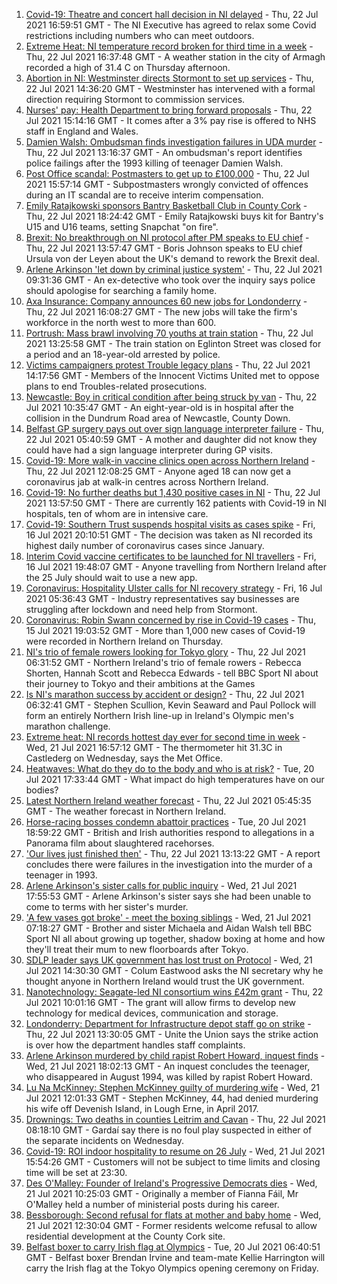 1. [Covid-19: Theatre and concert hall decision in NI delayed](https://www.bbc.co.uk/news/uk-northern-ireland-57922396) - Thu, 22 Jul 2021 16:59:51 GMT - The NI Executive has agreed to relax some Covid restrictions including numbers who can meet outdoors.
2. [Extreme Heat: NI temperature record broken for third time in a week](https://www.bbc.co.uk/news/uk-northern-ireland-57932848) - Thu, 22 Jul 2021 16:37:48 GMT - A weather station in the city of Armagh recorded a high of 31.4 C on Thursday afternoon.
3. [Abortion in NI: Westminster directs Stormont to set up services](https://www.bbc.co.uk/news/uk-northern-ireland-57921537) - Thu, 22 Jul 2021 14:36:20 GMT - Westminster has intervened with a formal direction requiring Stormont to commission services.
4. [Nurses' pay: Health Department to bring forward proposals](https://www.bbc.co.uk/news/uk-northern-ireland-57926555) - Thu, 22 Jul 2021 15:14:16 GMT - It comes after a 3% pay rise is offered to NHS staff in England and Wales.
5. [Damien Walsh: Ombudsman finds investigation failures in UDA murder](https://www.bbc.co.uk/news/uk-northern-ireland-57918718) - Thu, 22 Jul 2021 13:16:37 GMT - An ombudsman's report identifies police failings after the 1993 killing of teenager Damien Walsh.
6. [Post Office scandal: Postmasters to get up to £100,000](https://www.bbc.co.uk/news/business-57928397) - Thu, 22 Jul 2021 15:57:14 GMT - Subpostmasters wrongly convicted of offences during an IT scandal are to receive interim compensation.
7. [Emily Ratajkowski sponsors Bantry Basketball Club in County Cork](https://www.bbc.co.uk/news/world-europe-57932456) - Thu, 22 Jul 2021 18:24:42 GMT - Emily Ratajkowski buys kit for Bantry's U15 and U16 teams, setting Snapchat "on fire".
8. [Brexit: No breakthrough on NI protocol after PM speaks to EU chief](https://www.bbc.co.uk/news/uk-politics-57930799) - Thu, 22 Jul 2021 13:57:47 GMT - Boris Johnson speaks to EU chief Ursula von der Leyen about the UK's demand to rework the Brexit deal.
9. [Arlene Arkinson 'let down by criminal justice system'](https://www.bbc.co.uk/news/uk-northern-ireland-57927563) - Thu, 22 Jul 2021 09:31:36 GMT - An ex-detective who took over the inquiry says police should apologise for searching a family home.
10. [Axa Insurance: Company announces 60 new jobs for Londonderry](https://www.bbc.co.uk/news/uk-northern-ireland-foyle-west-57932797) - Thu, 22 Jul 2021 16:08:27 GMT - The new jobs will take the firm's workforce in the north west to more than 600.
11. [Portrush: Mass brawl involving 70 youths at train station](https://www.bbc.co.uk/news/uk-northern-ireland-foyle-west-57927571) - Thu, 22 Jul 2021 13:25:58 GMT - The train station on Eglinton Street was closed for a period and an 18-year-old arrested by police.
12. [Victims campaigners protest Trouble legacy plans](https://www.bbc.co.uk/news/uk-northern-ireland-57927568) - Thu, 22 Jul 2021 14:17:56 GMT - Members of the Innocent Victims United met to oppose plans to end Troubles-related prosecutions.
13. [Newcastle: Boy in critical condition after being struck by van](https://www.bbc.co.uk/news/uk-northern-ireland-57926552) - Thu, 22 Jul 2021 10:35:47 GMT - An eight-year-old is in hospital after the collision in the Dundrum Road area of Newcastle, County Down.
14. [Belfast GP surgery pays out over sign language interpreter failure](https://www.bbc.co.uk/news/uk-northern-ireland-57923702) - Thu, 22 Jul 2021 05:40:59 GMT - A mother and daughter did not know they could have had a sign language interpreter during GP visits.
15. [Covid-19: More walk-in vaccine clinics open across Northern Ireland](https://www.bbc.co.uk/news/uk-northern-ireland-57863840) - Thu, 22 Jul 2021 12:08:25 GMT - Anyone aged 18 can now get a coronavirus jab at walk-in centres across Northern Ireland.
16. [Covid-19: No further deaths but 1,430 positive cases in NI](https://www.bbc.co.uk/news/uk-northern-ireland-57932845) - Thu, 22 Jul 2021 13:57:50 GMT - There are currently 162 patients with Covid-19 in NI hospitals, ten of whom are in intensive care.
17. [Covid-19: Southern Trust suspends hospital visits as cases spike](https://www.bbc.co.uk/news/uk-northern-ireland-57867718) - Fri, 16 Jul 2021 20:10:51 GMT - The decision was taken as NI recorded its highest daily number of coronavirus cases since January.
18. [Interim Covid vaccine certificates to be launched for NI travellers](https://www.bbc.co.uk/news/uk-northern-ireland-57868779) - Fri, 16 Jul 2021 19:48:07 GMT - Anyone travelling from Northern Ireland after the 25 July should wait to use a new app.
19. [Coronavirus: Hospitality Ulster calls for NI recovery strategy](https://www.bbc.co.uk/news/uk-northern-ireland-57857496) - Fri, 16 Jul 2021 05:36:43 GMT - Industry representatives say businesses are struggling after lockdown and need help from Stormont.
20. [Coronavirus: Robin Swann concerned by rise in Covid-19 cases](https://www.bbc.co.uk/news/uk-northern-ireland-57854088) - Thu, 15 Jul 2021 19:03:52 GMT - More than 1,000 new cases of Covid-19 were recorded in Northern Ireland on Thursday.
21. [NI's trio of female rowers looking for Tokyo glory](https://www.bbc.co.uk/sport/av/olympics/57866340) - Thu, 22 Jul 2021 06:31:52 GMT - Northern Ireland's trio of female rowers - Rebecca Shorten, Hannah Scott and Rebecca Edwards - tell BBC Sport NI about their journey to Tokyo and their ambitions at the Games
22. [Is NI's marathon success by accident or design?](https://www.bbc.co.uk/sport/athletics/57702247) - Thu, 22 Jul 2021 06:32:41 GMT - Stephen Scullion, Kevin Seaward and Paul Pollock will form an entirely Northern Irish line-up in Ireland's Olympic men's marathon challenge.
23. [Extreme heat: NI records hottest day ever for second time in week](https://www.bbc.co.uk/news/uk-northern-ireland-57920672) - Wed, 21 Jul 2021 16:57:12 GMT - The thermometer hit 31.3C in Castlederg on Wednesday, says the Met Office.
24. [Heatwaves: What do they do to the body and who is at risk?](https://www.bbc.co.uk/news/health-49112807) - Tue, 20 Jul 2021 17:33:44 GMT - What impact do high temperatures have on our bodies?
25. [Latest Northern Ireland weather forecast](https://www.bbc.co.uk/news/uk-northern-ireland-26018439) - Thu, 22 Jul 2021 05:45:35 GMT - The weather forecast in Northern Ireland.
26. [Horse-racing bosses condemn abattoir practices](https://www.bbc.co.uk/news/uk-57902663) - Tue, 20 Jul 2021 18:59:22 GMT - British and Irish authorities respond to allegations in a Panorama film about slaughtered racehorses.
27. ['Our lives just finished then'](https://www.bbc.co.uk/news/uk-northern-ireland-57932629) - Thu, 22 Jul 2021 13:13:22 GMT - A report concludes there were failures in the investigation into the murder of a teenager in 1993.
28. [Arlene Arkinson's sister calls for public inquiry](https://www.bbc.co.uk/news/uk-northern-ireland-57920309) - Wed, 21 Jul 2021 17:55:53 GMT - Arlene Arkinson's sister says she had been unable to come to terms with her sister's murder.
29. ['A few vases got broke' - meet the boxing siblings](https://www.bbc.co.uk/sport/av/olympics/57912664) - Wed, 21 Jul 2021 07:18:27 GMT - Brother and sister Michaela and Aidan Walsh tell BBC Sport NI all about growing up together, shadow boxing at home and how they'll treat their mum to new floorboards after Tokyo.
30. [SDLP leader says UK government has lost trust on Protocol](https://www.bbc.co.uk/news/uk-northern-ireland-57918324) - Wed, 21 Jul 2021 14:30:30 GMT - Colum Eastwood asks the NI secretary why he thought anyone in Northern Ireland would trust the UK government.
31. [Nanotechnology: Seagate-led NI consortium wins £42m grant](https://www.bbc.co.uk/news/uk-northern-ireland-57926963) - Thu, 22 Jul 2021 10:01:16 GMT - The grant will allow firms to develop new technology for medical devices, communication and storage.
32. [Londonderry: Department for Infrastructure depot staff go on strike](https://www.bbc.co.uk/news/uk-northern-ireland-foyle-west-57927580) - Thu, 22 Jul 2021 13:30:05 GMT - Unite the Union says the strike action is over how the department handles staff complaints.
33. [Arlene Arkinson murdered by child rapist Robert Howard, inquest finds](https://www.bbc.co.uk/news/uk-northern-ireland-57918801) - Wed, 21 Jul 2021 18:02:13 GMT - An inquest concludes the teenager, who disappeared in August 1994, was killed by rapist Robert Howard.
34. [Lu Na McKinney: Stephen McKinney guilty of murdering wife](https://www.bbc.co.uk/news/uk-northern-ireland-57916004) - Wed, 21 Jul 2021 12:01:33 GMT - Stephen McKinney, 44, had denied murdering his wife off Devenish Island, in Lough Erne, in April 2017.
35. [Drownings: Two deaths in counties Leitrim and Cavan](https://www.bbc.co.uk/news/world-europe-57926959) - Thu, 22 Jul 2021 08:18:10 GMT - Gardaí say there is no foul play suspected in either of the separate incidents on Wednesday.
36. [Covid-19: ROI indoor hospitality to resume on 26 July](https://www.bbc.co.uk/news/world-europe-57919089) - Wed, 21 Jul 2021 15:54:26 GMT - Customers will not be subject to time limits and closing time will be set at 23:30.
37. [Des O'Malley: Founder of Ireland's Progressive Democrats dies](https://www.bbc.co.uk/news/world-europe-57912473) - Wed, 21 Jul 2021 10:25:03 GMT - Originally a member of Fianna Fáil, Mr O'Malley held a number of ministerial posts during his career.
38. [Bessborough: Second refusal for flats at mother and baby home](https://www.bbc.co.uk/news/world-europe-57899902) - Wed, 21 Jul 2021 12:30:04 GMT - Former residents welcome refusal to allow residential development at the County Cork site.
39. [Belfast boxer to carry Irish flag at Olympics](https://www.bbc.co.uk/sport/olympics/57898847) - Tue, 20 Jul 2021 06:40:51 GMT - Belfast boxer Brendan Irvine and team-mate Kellie Harrington will carry the Irish flag at the Tokyo Olympics opening ceremony on Friday.
